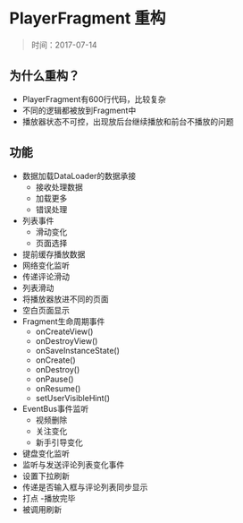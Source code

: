 # PlayerFragment 重构
> 时间：2017-07-14

## 为什么重构？
- PlayerFragment有600行代码，比较复杂
- 不同的逻辑都被放到Fragment中
- 播放器状态不可控，出现放后台继续播放和前台不播放的问题

## 功能
- 数据加载DataLoader的数据承接
    - 接收处理数据
    - 加载更多
    - 错误处理
- 列表事件
    - 滑动变化
    - 页面选择
- 提前缓存播放数据
- 网络变化监听
- 传递评论滑动
- 列表滑动
- 将播放器放进不同的页面
- 空白页面显示
- Fragment生命周期事件
    - onCreateView()
    - onDestroyView()
    - onSaveInstanceState()
    - onCreate()
    - onDestroy()
    - onPause()
    - onResume()
    - setUserVisibleHint()
- EventBus事件监听
    - 视频删除
    - 关注变化
    - 新手引导变化
- 键盘变化监听
- 监听与发送评论列表变化事件
- 设置下拉刷新
- 传递是否输入框与评论列表同步显示
- 打点
    -播放完毕
- 被调用刷新


